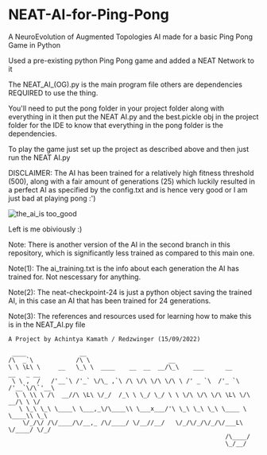 # NEAT-AI-for-Ping-Pong
A NeuroEvolution of Augmented Topologies AI made for a basic Ping Pong Game in Python

Used a pre-existing python Ping Pong game and added a NEAT Network to it

The NEAT_AI_(OG).py is the main program file others are dependencies REQUIRED to use the thing.

You'll need to put the pong folder in your project folder along with everything in it then put the NEAT AI.py and the best.pickle obj in the project folder for the IDE to know that everything in the pong folder is the dependencies.

To play the game just set up the project as described above and then just run the NEAT AI.py

DISCLAIMER: The AI has been trained for a relatively high fitness threshold (500), along with a fair amount of generations (25) which luckily resulted in a perfect AI as specified by the config.txt and is hence very good or I am just bad at playing pong :')

![the_ai_is too_good](https://user-images.githubusercontent.com/102427149/190380526-0fac8f83-f863-44a3-86a3-6a554f32dfdc.gif)

Left is me obiviously :)

Note: There is another version of the AI in the second branch in this repository, which is significantly less trained as compared to this main one.

Note(1): The ai_training.txt is the info about each generation the AI has trained for. Not nescessary for anything.

Note(2): The neat-checkpoint-24 is just a python object saving the trained AI, in this case an AI that has been trained for 24 generations.

Note(3): The references and resources used for learning how to make this is in the NEAT_AI.py file

```
A Project by Achintya Kamath / Redzwinger (15/09/2022)
```
```
 ____               __                                                          
/\  _`\            /\ \                      __                                 
\ \ \L\ \     __   \_\ \  ____    __  __  __/\_\    ___      __      __   _ __  
 \ \ ,  /   /'__`\ /'_` \/\_ ,`\ /\ \/\ \/\ \/\ \ /' _ `\  /'_ `\  /'__`\/\`'__\
  \ \ \\ \ /\  __//\ \L\ \/_/  /_\ \ \_/ \_/ \ \ \/\ \/\ \/\ \L\ \/\  __/\ \ \/ 
   \ \_\ \_\ \____\ \___,_\/\____\\ \___x___/'\ \_\ \_\ \_\ \____ \ \____\\ \_\ 
    \/_/\/ /\/____/\/__,_ /\/____/ \/__//__/   \/_/\/_/\/_/\/___L\ \/____/ \/_/ 
                                                             /\____/            
                                                             \_/__/            

